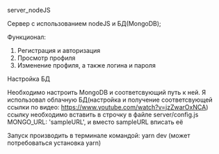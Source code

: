 server_nodeJS

Сервер с использованием nodeJS и БД(MongoDB);

Функционал:
1. Регистрация и авторизация
2. Просмотр профиля
3. Изменение профиля, а также логина и пароля

Настройка БД

Необходимо настроить MongoDB и соответсвующий путь к ней.
Я использовал облачную БД(настройка и получение соответсвующей ссылки по видео: https://www.youtube.com/watch?v=jzZwarOxNCA)
ссылку необходимо вставить в строчку в файле server/config.js
                                            MONGO_URL: 'sampleURL',
                                            и вместо sampleURL вписать её
                                       
Запуск производить в терминале командой: yarn dev (может потребоваться установка yarn)
